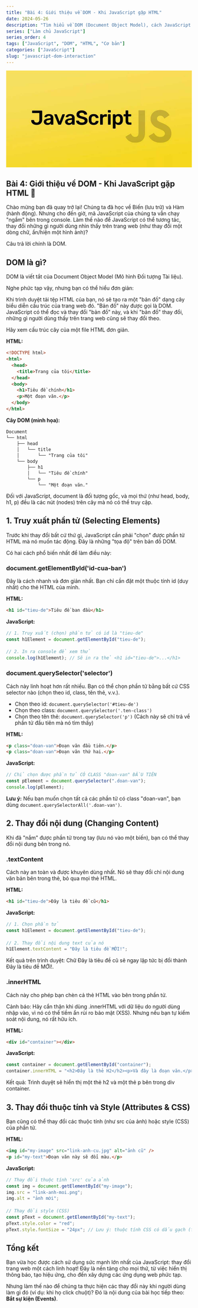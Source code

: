 ```yaml
---
title: "Bài 4: Giới thiệu về DOM - Khi JavaScript gặp HTML"
date: 2024-05-26
description: "Tìm hiểu về DOM (Document Object Model), cách JavaScript truy xuất (getElementById, querySelector) và thay đổi nội dung (textContent, innerHTML), style của các phần tử HTML."
series: ["Làm chủ JavaScript"]
series_order: 4
tags: ["JavaScript", "DOM", "HTML", "Cơ bản"]
categories: ["JavaScript"]
slug: "javascript-dom-interaction"
---
```


![Javascript logo](/img/javascript.png)

## Bài 4: Giới thiệu về DOM - Khi JavaScript gặp HTML 🤝

Chào mừng bạn đã quay trở lại! Chúng ta đã học về Biến (lưu trữ) và Hàm (hành động). Nhưng cho đến giờ, mã JavaScript của chúng ta vẫn chạy "ngầm" bên trong console. Làm thế nào để JavaScript có thể tương tác, thay đổi những gì người dùng nhìn thấy trên trang web (như thay đổi một dòng chữ, ẩn/hiện một hình ảnh)?

Câu trả lời chính là DOM.

## DOM là gì?

DOM là viết tắt của Document Object Model (Mô hình Đối tượng Tài liệu).

Nghe phức tạp vậy, nhưng bạn có thể hiểu đơn giản:

Khi trình duyệt tải tệp HTML của bạn, nó sẽ tạo ra một "bản đồ" dạng cây biểu diễn cấu trúc của trang web đó. "Bản đồ" này được gọi là DOM. JavaScript có thể đọc và thay đổi "bản đồ" này, và khi "bản đồ" thay đổi, những gì người dùng thấy trên trang web cũng sẽ thay đổi theo.

Hãy xem cấu trúc cây của một file HTML đơn giản.

**HTML:**

```html
<!DOCTYPE html>
<html>
  <head>
    <title>Trang của tôi</title>
  </head>
  <body>
    <h1>Tiêu đề chính</h1>
    <p>Một đoạn văn.</p>
  </body>
</html>
```

**Cây DOM (minh họa):**

```text
Document
└── html
    ├── head
    │   └── title
    │       └── "Trang của tôi"
    └── body
        ├── h1
        │   └── "Tiêu đề chính"
        └── p
            └── "Một đoạn văn."
```

Đối với JavaScript, document là đối tượng gốc, và mọi thứ (như head, body, h1, p) đều là các nút (nodes) trên cây mà nó có thể truy cập.

## 1. Truy xuất phần tử (Selecting Elements)

Trước khi thay đổi bất cứ thứ gì, JavaScript cần phải "chọn" được phần tử HTML mà nó muốn tác động. Đây là những "tọa độ" trên bản đồ DOM.

Có hai cách phổ biến nhất để làm điều này:

### document.getElementById('id-cua-ban')

Đây là cách nhanh và đơn giản nhất. Bạn chỉ cần đặt một thuộc tính id (duy nhất) cho thẻ HTML của mình.

**HTML:**

```html
<h1 id="tieu-de">Tiêu đề ban đầu</h1>
```

**JavaScript:**

```javascript
// 1. Truy xuất (chọn) phần tử có id là "tieu-de"
const h1Element = document.getElementById("tieu-de");

// 2. In ra console để xem thử
console.log(h1Element); // Sẽ in ra thẻ <h1 id="tieu-de">...</h1>
```

### document.querySelector('selector')

Cách này linh hoạt hơn rất nhiều. Bạn có thể chọn phần tử bằng bất cứ CSS selector nào (chọn theo id, class, tên thẻ, v.v.).

- Chọn theo id: `document.querySelector('#tieu-de')`
- Chọn theo class: `document.querySelector('.ten-class')`
- Chọn theo tên thẻ: `document.querySelector('p')` (Cách này sẽ chỉ trả về phần tử đầu tiên mà nó tìm thấy)

**HTML:**

```html
<p class="doan-van">Đoạn văn đầu tiên.</p>
<p class="doan-van">Đoạn văn thứ hai.</p>
```

**JavaScript:**

```javascript
// Chỉ chọn được phần tử CÓ CLASS "doan-van" ĐẦU TIÊN
const pElement = document.querySelector(".doan-van");
console.log(pElement);
```

**Lưu ý:** Nếu bạn muốn chọn tất cả các phần tử có class "doan-van", bạn dùng `document.querySelectorAll('.doan-van')`.

## 2. Thay đổi nội dung (Changing Content)

Khi đã "nắm" được phần tử trong tay (lưu nó vào một biến), bạn có thể thay đổi nội dung bên trong nó.

### .textContent

Cách này an toàn và được khuyên dùng nhất. Nó sẽ thay đổi chỉ nội dung văn bản bên trong thẻ, bỏ qua mọi thẻ HTML.

**HTML:**

```html
<h1 id="tieu-de">Đây là tiêu đề cũ</h1>
```

**JavaScript:**

```javascript
// 1. Chọn phần tử
const h1Element = document.getElementById("tieu-de");

// 2. Thay đổi nội dung text của nó
h1Element.textContent = "Đây là tiêu đề MỚI!";
```

Kết quả trên trình duyệt: Chữ Đây là tiêu đề cũ sẽ ngay lập tức bị đổi thành Đây là tiêu đề MỚI!.

### .innerHTML

Cách này cho phép bạn chèn cả thẻ HTML vào bên trong phần tử.

Cảnh báo: Hãy cẩn thận khi dùng .innerHTML với dữ liệu do người dùng nhập vào, vì nó có thể tiềm ẩn rủi ro bảo mật (XSS). Nhưng nếu bạn tự kiểm soát nội dung, nó rất hữu ích.

**HTML:**

```html
<div id="container"></div>
```

**JavaScript:**

```javascript
const container = document.getElementById("container");
container.innerHTML = "<h2>Đây là thẻ H2</h2><p>Và đây là đoạn văn.</p>";
```

Kết quả: Trình duyệt sẽ hiển thị một thẻ h2 và một thẻ p bên trong div container.

## 3. Thay đổi thuộc tính và Style (Attributes & CSS)

Bạn cũng có thể thay đổi các thuộc tính (như src của ảnh) hoặc style (CSS) của phần tử.

**HTML:**

```html
<img id="my-image" src="link-anh-cu.jpg" alt="ảnh cũ" />
<p id="my-text">Đoạn văn này sẽ đổi màu.</p>
```

**JavaScript:**

```javascript
// Thay đổi thuộc tính 'src' của ảnh
const img = document.getElementById("my-image");
img.src = "link-anh-moi.png";
img.alt = "ảnh mới";

// Thay đổi style (CSS)
const pText = document.getElementById("my-text");
pText.style.color = "red";
pText.style.fontSize = "24px"; // Lưu ý: thuộc tính CSS có dấu gạch (font-size) sẽ viết liền (fontSize)
```

## Tổng kết

Bạn vừa học được cách sử dụng sức mạnh lớn nhất của JavaScript: thay đổi trang web một cách linh hoạt! Đây là nền tảng cho mọi thứ, từ việc hiển thị thông báo, tạo hiệu ứng, cho đến xây dựng các ứng dụng web phức tạp.

Nhưng làm thế nào để chúng ta thực hiện các thay đổi này khi người dùng làm gì đó (ví dụ: khi họ click chuột)? Đó là nội dung của bài học tiếp theo: **Bắt sự kiện (Events)**.
